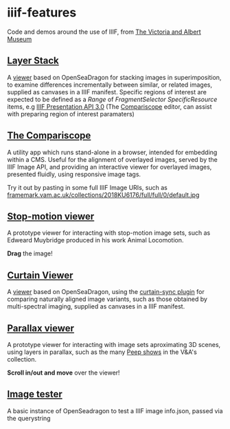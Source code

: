# iiif-features
Code and demos around the use of IIIF, 
from [The Victoria and Albert Museum](vam.ac.uk)


## [Layer Stack](https://github.com/vanda/layerstack)
A [viewer](https://vanda.github.io/layerstack/) based on OpenSeaDragon for stacking images in superimposition, to examine differences incrementally between similar, or related images, supplied as canvases in a IIIF manifest.
Specific regions of interest are expected to be defined as a _Range_ of _FragmentSelector_ _SpecificResource_ items, e.g [IIIF Presentation API 3.0](https://iiif.io/api/presentation/3.0/#b-example-manifest-response)
(The [Compariscope](https://github.com/vanda/iiif-features#the-compariscope) editor, can assist with preparing region of interest paramaters)


## [The Compariscope](https://vanda.github.io/iiif-features/compariscope.html)
A utility app which runs stand-alone in a browser, intended for embedding within a CMS. 
Useful for the alignment of overlayed images, served by the IIIF Image API, and providing an interactive viewer for overlayed images, presented fluidly, using responsive image tags.

Try it out by pasting in some full IIIF Image URIs, such as [framemark.vam.ac.uk/collections/2018KU6176/full/full/0/default.jpg](https://framemark.vam.ac.uk/collections/2018KU6176/full/full/0/default.jpg)


## [Stop-motion viewer](https://vanda.github.io/iiif-features/frameAnimator.html)
A prototype viewer for interacting with stop-motion image sets, such as Edweard Muybridge produced in his work Animal Locomotion.

**Drag** the image!


## [Curtain Viewer](https://github.com/vanda/curtain-viewer)
A [viewer](https://vanda.github.io/curtain-viewer/) based on OpenSeaDragon, using the [curtain-sync plugin](https://github.com/cuberis/openseadragon-curtain-sync) for comparing naturally aligned image variants, such as those obtained by multi-spectral imaging, supplied as canvases in a IIIF manifest.


## [Parallax viewer](https://vanda.github.io/iiif-features/parallaxViewer.html)
A prototype viewer for interacting with image sets aproximating 3D scenes, using layers in parallax, such as the many [Peep shows](https://collections.vam.ac.uk/item/O1141038/an-artists-studio-print-engelbrecht-martin) in the V&A's collection.

**Scroll in/out and move** over the viewer!


## [Image tester](https://vanda.github.io/iiif-features/openSeadragon.html)
A basic instance of OpenSeadragon to test a IIIF image info.json, passed via the querystring

